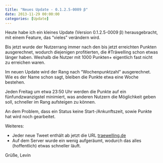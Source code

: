 ```yaml
---
title: "Neues Update - 0.1.2.5-0009 β"
date: 2013-11-29 00:00:00
categories: [Update]
---
```



Heute habe ich ein kleines Update (Version 0.1.2.5-0009 β) herausgebracht, mit einem Feature, das “vieles” verändern wird.

Bis jetzt wurde der Nutzerrang immer nach den bis jetzt erreichten Punkten ausgerechnet, wodurch diejenigen profitierten, die #Träwelling schon etwas länger haben. Weshalb die Nutzer mit 1000 Punkten+ eigentlich fast nicht zu erreichen waren.

Im neuen Update wird der Rang nach “Wochenpunktzahl” ausgerechnet.
Wie es der Name schon sagt, bleiben die Punkte etwa eine Woche bestehen.

Jeden Freitag um etwa 23:50 Uhr werden die Punkte auf ein fünfundzwanzigstel minimiert, was anderen Nutzern die Möglichkeit geben soll, schneller im Rang aufsteigen zu können.

An dem Problem, dass ein Status keine Start-/Ankunftszeit, sowie Punkte hat wird noch gearbeitet.

Weiteres:
* Jeder neue Tweet enthält ab jetzt die URL [traewelling.de](https://traewelling.de)
* Auf dem Server wurde ein wenig aufgeräumt, wodurch das alles (hoffentlich) etwas schneller läuft.

Grüße, Levin
